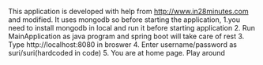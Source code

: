 This application is developed with help from http://www.in28minutes.com and modified.
It uses mongodb so before starting the application, 
1.you need to install mongodb in local and run it before starting application
2. Run MainApplication as java program and spring boot will take care of rest
3. Type http://localhost:8080 in broswer
4. Enter username/password as suri/suri(hardcoded in code)
5. You are at home page. Play around

